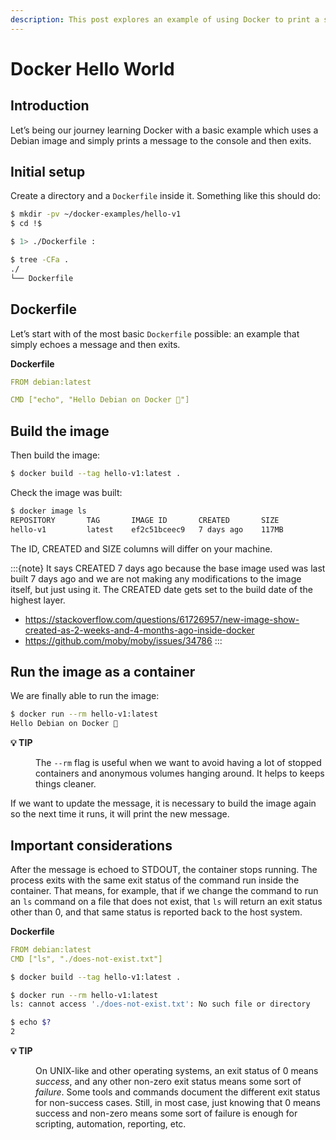 ```yaml
---
description: This post explores an example of using Docker to print a shell message and exit. Important foundational concepts are explained in this example.
---
```


# Docker Hello World

## Introduction

Let’s being our journey learning Docker with a basic example which uses a Debian image and simply prints a message to the console and then exits.

## Initial setup

Create a directory and a `Dockerfile` inside it.
Something like this should do:

```bash
$ mkdir -pv ~/docker-examples/hello-v1
$ cd !$

$ 1> ./Dockerfile :

$ tree -CFa .
./
└── Dockerfile
```

## Dockerfile

Let’s start with of the most basic `Dockerfile` possible: an example that simply echoes a message and then exits.

**Dockerfile**

```yaml
FROM debian:latest

CMD ["echo", "Hello Debian on Docker 💯"]
```

## Build the image

Then build the image:

```bash
$ docker build --tag hello-v1:latest .
```

Check the image was built:

```bash
$ docker image ls
REPOSITORY       TAG       IMAGE ID       CREATED       SIZE
hello-v1         latest    ef2c51bceec9   7 days ago    117MB
```

The ID, CREATED and SIZE columns will differ on your machine.

:::{note}
It says CREATED 7 days ago because the base image used was last built 7 days ago and we are not making any modifications to the image itself, but just using it.
The CREATED date gets set to the build date of the highest layer.

- https://stackoverflow.com/questions/61726957/new-image-show-created-as-2-weeks-and-4-months-ago-inside-docker
- https://github.com/moby/moby/issues/34786
:::

## Run the image as a container

We are finally able to run the image:

```bash
$ docker run --rm hello-v1:latest
Hello Debian on Docker 💯
```

<dl><dt><strong>💡 TIP</strong></dt><dd>

The `--rm` flag is useful when we want to avoid having a lot of stopped containers and anonymous volumes hanging around.
It helps to keeps things cleaner.
</dd></dl>

If we want to update the message, it is necessary to build the image again so the next time it runs, it will print the new message.

## Important considerations

After the message is echoed to STDOUT, the container stops running.
The process exits with the same exit status of the command run inside the container.
That means, for example, that if we change the command to run an `ls` command on a file that does not exist, that `ls` will return an exit status other than 0, and that same status is reported back to the host system.

**Dockerfile**

```yaml
FROM debian:latest
CMD ["ls", "./does-not-exist.txt"]
```

```bash
$ docker build --tag hello-v1:latest .

$ docker run --rm hello-v1:latest
ls: cannot access './does-not-exist.txt': No such file or directory

$ echo $?
2
```

<dl><dt><strong>💡 TIP</strong></dt><dd>

On UNIX-like and other operating systems, an exit status of 0 means _success_, and any other non-zero exit status means some sort of _failure_.
Some tools and commands document the different exit status for non-success cases.
Still, in most case, just knowing that 0 means success and non-zero means some sort of failure is enough for scripting, automation, reporting, etc.
</dd></dl>

